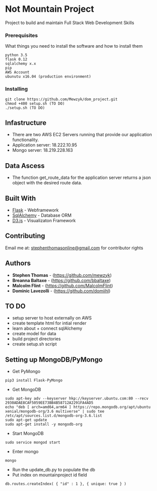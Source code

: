 # Not Mountain Project

Project to build and maintain Full Stack Web Development Skills

### Prerequisites

What things you need to install the software and how to install them

```
python 3.5
flask 0.12
sqlalchemy x.x
pip
AWS Account
ubunutu x16.04 (production environment)
```

### Installing

```
git clone https://github.com/Mewzyk/dom_project.git
chmod +400 setup.sh (TO DO)
./setup.sh (TO DO)
```

## Infastructure
* There are two AWS EC2 Servers running that provide our application functionality.
* Application server: 18.222.10.95
* Mongo server: 18.219.228.163

## Data Ascess
* The function get_route_data for the application server returns a json object with the desired route data. 

## Built With

* [Flask](http://flask.pocoo.org/) - Webframework
* [SqlAlchemy](https://www.sqlalchemy.org/) - Database ORM
* [D3.js](https://d3js.org/) - Visualizaton Framework

## Contributing

Email me at: stephenthomasonline@gmail.com for contributor rights

## Authors

* **Stephen Thomas** - (https://github.com/mewzyk)
* **Breanna Baltaxe** - (https://github.com/bbaltaxe)
* **Malcolm Flint** - (https://github.com/MalcolmFlint)
* **Dominic Lavezolli** - (https://github.com/domiihl)

## TO DO

* setup server to host externally on AWS
* create template html for intial render
* learn about + connect sqlAlchemy
* create model for data
* build project directories
* create setup.sh script 

## Setting up MongoDB/PyMongo

* Get PyMongo
```
pip3 install Flask-PyMongo
```
* Get MongoDB
```
sudo apt-key adv --keyserver hkp://keyserver.ubuntu.com:80 --recv 2930ADAE8CAF5059EE73BB4B58712A2291FA4AD5
echo "deb [ arch=amd64,arm64 ] https://repo.mongodb.org/apt/ubuntu xenial/mongodb-org/3.6 multiverse" | sudo tee /etc/apt/sources.list.d/mongodb-org-3.6.list
sudo apt-get update
sudo apt-get install -y mongodb-org
```
* Start MongoDB
```
sudo service mongod start
```
* Enter mongo
```
mongo
```
* Run the update_db.py to populate the db
* Put index on mountainproject id field
```
db.routes.createIndex( { "id" : 1 }, { unique: true } )
```
